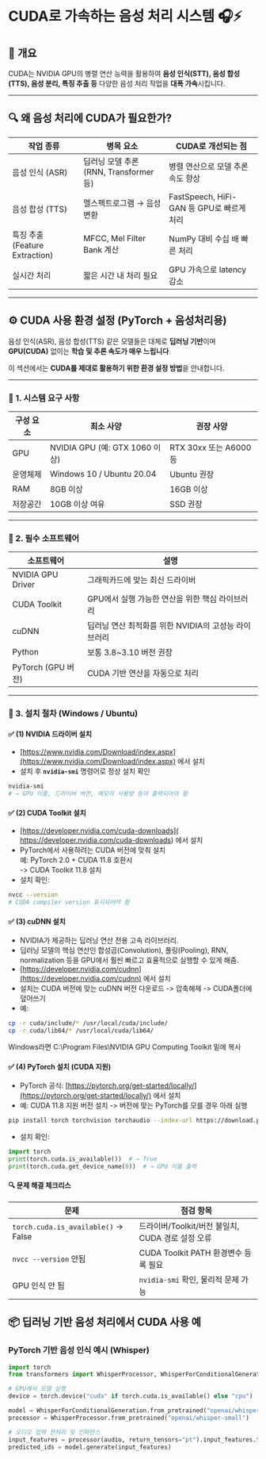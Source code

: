# CUDA로 가속하는 음성 처리 시스템 🎧⚡

## 🧾 개요
CUDA는 NVIDIA GPU의 병렬 연산 능력을 활용하여 **음성 인식(STT), 음성 합성(TTS), 음성 분리, 특징 추출 등** 다양한 음성 처리 작업을 **대폭 가속**시킵니다.

---

## 🔍 왜 음성 처리에 CUDA가 필요한가?

| 작업 종류 | 병목 요소 | CUDA로 개선되는 점 |
|-----------|-----------|--------------------|
| 음성 인식 (ASR) | 딥러닝 모델 추론 (RNN, Transformer 등) | 병렬 연산으로 모델 추론 속도 향상 |
| 음성 합성 (TTS) | 멜스펙트로그램 → 음성 변환 | FastSpeech, HiFi-GAN 등 GPU로 빠르게 처리 |
| 특징 추출 (Feature Extraction) | MFCC, Mel Filter Bank 계산 | NumPy 대비 수십 배 빠른 처리 |
| 실시간 처리 | 짧은 시간 내 처리 필요 | GPU 가속으로 latency 감소 |

---

## ⚙️ CUDA 사용 환경 설정 (PyTorch + 음성처리용)

음성 인식(ASR), 음성 합성(TTS) 같은 모델들은 대체로 **딥러닝 기반**이며  
**GPU(CUDA)** 없이는 **학습 및 추론 속도가 매우 느립니다**.

이 섹션에서는 **CUDA를 제대로 활용하기 위한 환경 설정 방법**을 안내합니다.

---

### 🧩 1. 시스템 요구 사항

| 구성 요소 | 최소 사양 | 권장 사양 |
|------------|------------|------------|
| GPU | NVIDIA GPU (예: GTX 1060 이상) | RTX 30xx 또는 A6000 등 |
| 운영체제 | Windows 10 / Ubuntu 20.04 | Ubuntu 권장 |
| RAM | 8GB 이상 | 16GB 이상 |
| 저장공간 | 10GB 이상 여유 | SSD 권장 |

---

### 🧱 2. 필수 소프트웨어

| 소프트웨어 | 설명 |
|------------|------|
| NVIDIA GPU Driver | 그래픽카드에 맞는 최신 드라이버 |
| CUDA Toolkit | GPU에서 실행 가능한 연산을 위한 핵심 라이브러리 |
| cuDNN | 딥러닝 연산 최적화를 위한 NVIDIA의 고성능 라이브러리 |
| Python | 보통 3.8~3.10 버전 권장 |
| PyTorch (GPU 버전) | CUDA 기반 연산을 자동으로 처리 |

---

### 🔧 3. 설치 절차 (Windows / Ubuntu)

#### ✅ (1) NVIDIA 드라이버 설치

- [https://www.nvidia.com/Download/index.aspx](https://www.nvidia.com/Download/index.aspx) 에서 설치
- 설치 후 **`nvidia-smi`** 명령어로 정상 설치 확인

```bash
nvidia-smi
# → GPU 이름, 드라이버 버전, 메모리 사용량 등이 출력되어야 함
```
#### ✅ (2) CUDA Toolkit 설치
- [https://developer.nvidia.com/cuda-downloads]( https://developer.nvidia.com/cuda-downloads) 에서 설치
- PyTorch에서 사용하려는 CUDA 버전에 맞춰 설치 <br>
  예: PyTorch 2.0 + CUDA 11.8 호환시 <br>
  -> CUDA Toolkit 11.8 설치
- 설치 확인: <br>
```bash
nvcc --version
# CUDA compiler version 표시되어야 함
```
#### ✅ (3) cuDNN 설치
- NVIDIA가 제공하는 딥러닝 연산 전용 고속 라이브러리.
- 딥러닝 모델의 핵심 연산인 합성곱(Convolution), 풀링(Pooling), RNN, normalization 등을
GPU에서 훨씬 빠르고 효율적으로 실행할 수 있게 해줌.
- [https://developer.nvidia.com/cudnn](https://developer.nvidia.com/cudnn) 에서 설치
- 설치는 CUDA 버전에 맞는 cuDNN 버전 다운로드 -> 압축해제 -> CUDA폴더에 덮어쓰기
- 예:
```bash
cp -r cuda/include/* /usr/local/cuda/include/
cp -r cuda/lib64/* /usr/local/cuda/lib64/
```
Windows라면 C:\Program Files\NVIDIA GPU Computing Toolkit 밑에 복사
#### ✅ (4) PyTorch 설치 (CUDA 지원)
- PyTorch 공식: [https://pytorch.org/get-started/locally/](https://pytorch.org/get-started/locally/) 에서 설치
- 예: CUDA 11.8 지원 버전 설치 -> 버전에 맞는 PyTorch를 모를 경우 아래 실행
```bash
pip install torch torchvision torchaudio --index-url https://download.pytorch.org/whl/cu118
```
- 설치 확인:
```python
import torch
print(torch.cuda.is_available())  # → True
print(torch.cuda.get_device_name(0))  # → GPU 이름 출력
```
#### 🔍 문제 해결 체크리스
| 문제                                  | 점검 항목                              |
| ----------------------------------- | ---------------------------------- |
| `torch.cuda.is_available()` → False | 드라이버/Toolkit/버전 불일치, CUDA 경로 설정 오류 |
| `nvcc --version` 안됨                 | CUDA Toolkit PATH 환경변수 등록 필요       |
| GPU 인식 안 됨                          | `nvidia-smi` 확인, 물리적 문제 가능         |

## 📦 딥러닝 기반 음성 처리에서 CUDA 사용 예

### PyTorch 기반 음성 인식 예시 (Whisper)

```python
import torch
from transformers import WhisperProcessor, WhisperForConditionalGeneration

# GPU에서 모델 실행
device = torch.device("cuda" if torch.cuda.is_available() else "cpu")

model = WhisperForConditionalGeneration.from_pretrained("openai/whisper-small").to(device)
processor = WhisperProcessor.from_pretrained("openai/whisper-small")

# 오디오 입력 전처리 및 인퍼런스
input_features = processor(audio, return_tensors="pt").input_features.to(device)
predicted_ids = model.generate(input_features)
```
